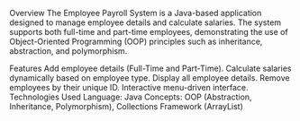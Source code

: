 Overview
The Employee Payroll System is a Java-based application designed to manage employee details and calculate salaries. The system supports both full-time and part-time employees, demonstrating the use of Object-Oriented Programming (OOP) principles such as inheritance, abstraction, and polymorphism.

Features
Add employee details (Full-Time and Part-Time).
Calculate salaries dynamically based on employee type.
Display all employee details.
Remove employees by their unique ID.
Interactive menu-driven interface.
Technologies Used
Language: Java
Concepts: OOP (Abstraction, Inheritance, Polymorphism), Collections Framework (ArrayList)

